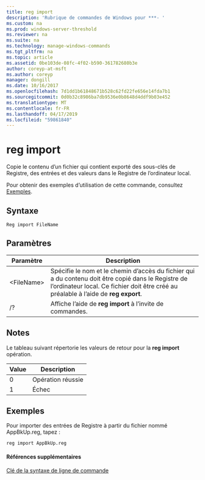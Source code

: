 ```yaml
---
title: reg import
description: 'Rubrique de commandes de Windows pour ***- '
ms.custom: na
ms.prod: windows-server-threshold
ms.reviewer: na
ms.suite: na
ms.technology: manage-windows-commands
ms.tgt_pltfrm: na
ms.topic: article
ms.assetid: 0be103de-08fc-4f02-b590-361782680b3e
author: coreyp-at-msft
ms.author: coreyp
manager: dongill
ms.date: 10/16/2017
ms.openlocfilehash: 7d1dd1b61848671b528c62fd22fe656e14fda7b1
ms.sourcegitcommit: 0d0b32c8986ba7db9536e0b8648d4ddf9b03e452
ms.translationtype: MT
ms.contentlocale: fr-FR
ms.lasthandoff: 04/17/2019
ms.locfileid: "59861840"
---
```

# <a name="reg-import"></a>reg import



Copie le contenu d’un fichier qui contient exporté des sous-clés de Registre, des entrées et des valeurs dans le Registre de l’ordinateur local.

Pour obtenir des exemples d’utilisation de cette commande, consultez [Exemples](#BKMK_examples).

## <a name="syntax"></a>Syntaxe

```
Reg import FileName
```

## <a name="parameters"></a>Paramètres

|Paramètre|Description|
|---------|-----------|
|\<FileName>|Spécifie le nom et le chemin d’accès du fichier qui a du contenu doit être copié dans le Registre de l’ordinateur local. Ce fichier doit être créé au préalable à l’aide de **reg export**.|
|/?|Affiche l’aide de **reg import** à l’invite de commandes.|

## <a name="remarks"></a>Notes

Le tableau suivant répertorie les valeurs de retour pour la **reg import** opération.

|Value|Description|
|-----|-----------|
|0|Opération réussie|
|1|Échec|

## <a name="BKMK_examples"></a>Exemples

Pour importer des entrées de Registre à partir du fichier nommé AppBkUp.reg, tapez :
```
reg import AppBkUp.reg
```

#### <a name="additional-references"></a>Références supplémentaires

[Clé de la syntaxe de ligne de commande](command-line-syntax-key.md)
